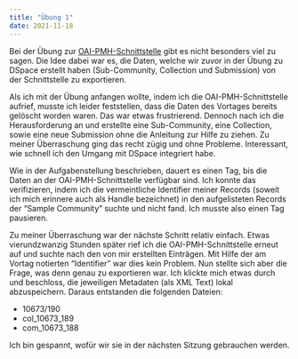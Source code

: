 ```yaml
---
title: "Übung 1"
date: 2021-11-18
---
```


Bei der Übung zur [OAI-PMH-Schnittstelle](http://demo.dspace.org/oai/request?verb=ListSets) gibt es nicht besonders viel zu sagen. Die Idee dabei war es, die Daten, welche wir zuvor in der Übung zu DSpace erstellt haben (Sub-Community, Collection und Submission) von der Schnittstelle zu exportieren.

Als ich mit der Übung anfangen wollte, indem ich die OAI-PMH-Schnittstelle aufrief, musste ich leider feststellen, dass die Daten des Vortages bereits gelöscht worden waren. Das war etwas frustrierend. Dennoch nach ich die Herausforderung an und erstellte eine Sub-Community, eine Collection, sowie eine neue Submission ohne die Anleitung zur Hilfe zu ziehen. Zu meiner Überraschung ging das recht zügig und ohne Probleme. Interessant, wie schnell ich den Umgang mit DSpace integriert habe. 

Wie in der Aufgabenstellung beschrieben, dauert es einen Tag, bis die Daten an der OAI-PMH-Schnittstelle verfügbar sind. Ich konnte das verifizieren, indem ich die vermeintliche Identifier meiner Records (soweit ich mich erinnere auch als Handle bezeichnet) in den aufgelisteten Records der “Sample Community” suchte und nicht fand. Ich musste also einen Tag pausieren.

Zu meiner Überraschung war der nächste Schritt relativ einfach. Etwas vierundzwanzig Stunden später rief ich die OAI-PMH-Schnittstelle erneut auf und suchte nach den von mir erstellten Einträgen. Mit Hilfe der am Vortag notierten “Identifier” war dies kein Problem. Nun stellte sich aber die Frage, was denn genau zu exportieren war. Ich klickte mich etwas durch und beschloss, die jeweiligen Metadaten (als XML Text) lokal abzuspeichern. Daraus entstanden die folgenden Dateien:

* 10673/190
* col_10673_189
* com_10673_188

Ich bin gespannt, wofür wir sie in der nächsten Sitzung gebrauchen werden.
